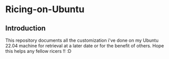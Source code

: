 # Ricing-on-Ubuntu

## Introduction
This repository documents all the customization i've done on my Ubuntu 22.04 machine for retrieval at a later date or for the benefit of others. Hope this helps any fellow ricers !! :D
